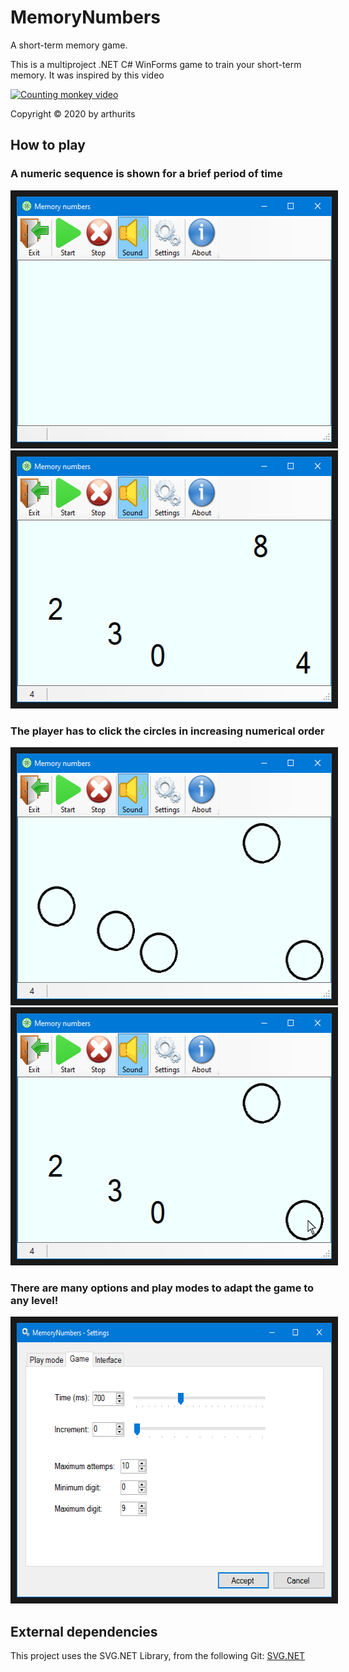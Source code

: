 # MemoryNumbers
A short-term memory game.

This is a multiproject .NET C# WinForms game to train your short-term memory. It was inspired by this video

[![Counting monkey video](https://img.youtube.com/vi/VM5QS_adrIQ/0.jpg)](https://www.youtube.com/watch?v=VM5QS_adrIQ)

Copyright © 2020 by arthurits

## How to play
### A numeric sequence is shown for a brief period of time
<img src="/Media/Screenshot 01.png?raw=true" width="536" height="393" border="10"/>
<img src="/Media/Screenshot 02.png?raw=true" width="536" height="393" border="10"/>

### The player has to click the circles in increasing numerical order
<img src="/Media/Screenshot 03.png?raw=true" width="536" height="393" border="10"/>
<img src="/Media/Screenshot 04.png?raw=true" width="536" height="393" border="10"/>

### There are many options and play modes to adapt the game to any level!
<img src="/Media/Screenshot 05.png?raw=true" width="606" height="439" border="10"/>

## External dependencies
This project uses the SVG.NET Library, from the following Git:
[SVG.NET](https://github.com/vvvv/SVG)